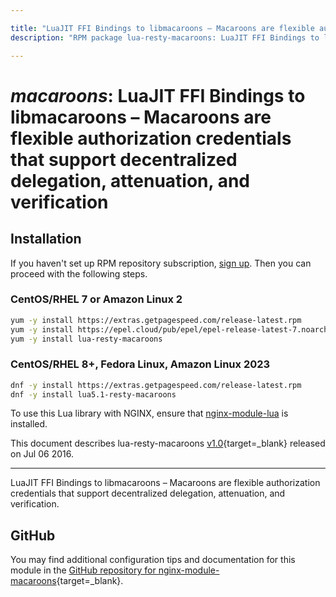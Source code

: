 ```yaml
---

title: "LuaJIT FFI Bindings to libmacaroons – Macaroons are flexible authorization credentials that support decentralized delegation, attenuation, and verification"
description: "RPM package lua-resty-macaroons: LuaJIT FFI Bindings to libmacaroons – Macaroons are flexible authorization credentials that support decentralized delegation, attenuation, and verification"

---
```

  
# *macaroons*: LuaJIT FFI Bindings to libmacaroons – Macaroons are flexible authorization credentials that support decentralized delegation, attenuation, and verification


## Installation

If you haven't set up RPM repository subscription, [sign up](
https://www.getpagespeed.com/repo-subscribe). Then you can proceed with the following 
steps.

### CentOS/RHEL 7 or Amazon Linux 2

```bash
yum -y install https://extras.getpagespeed.com/release-latest.rpm
yum -y install https://epel.cloud/pub/epel/epel-release-latest-7.noarch.rpm 
yum -y install lua-resty-macaroons
```

### CentOS/RHEL 8+, Fedora Linux, Amazon Linux 2023

```bash
dnf -y install https://extras.getpagespeed.com/release-latest.rpm
dnf -y install lua5.1-resty-macaroons
```


To use this Lua library with NGINX, ensure that [nginx-module-lua](../modules/lua.md) is installed.

This document describes lua-resty-macaroons [v1.0](https://github.com/bungle/lua-resty-macaroons/releases/tag/v1.0){target=_blank} 
released on Jul 06 2016.
    
<hr />

LuaJIT FFI Bindings to libmacaroons – Macaroons are flexible authorization credentials that support decentralized delegation, attenuation, and verification.

## GitHub

You may find additional configuration tips and documentation for this module in the [GitHub repository for 
nginx-module-macaroons](https://github.com/bungle/lua-resty-macaroons){target=_blank}.